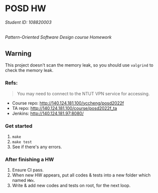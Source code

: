  # POSD HW

 ###### Student ID: 108820003

 ###### Pattern-Oriented Software Design course Homework

 ## Warning
 This project doesn't scan the memory leak, so you should use `valgrind` to check the memory leak.

 ### Refs:
 > You may need to connect to the NTUT VPN service for accessing.
 - Course repo: http://140.124.181.100/yccheng/posd2022f
 - TA repo: http://140.124.181.100/course/posd2022f_ta
 - Jenkins: http://140.124.181.97:8080/

 ### Get started

 1. `make`
 2. `make test`
 3. See if there's any errors.

 ### After finishing a HW

 1. Ensure CI pass.
 2. When new HW appears, put all codes & tests into a new folder which named `HWx`.
 3. Write & add new codes and tests on root, for the next loop.

